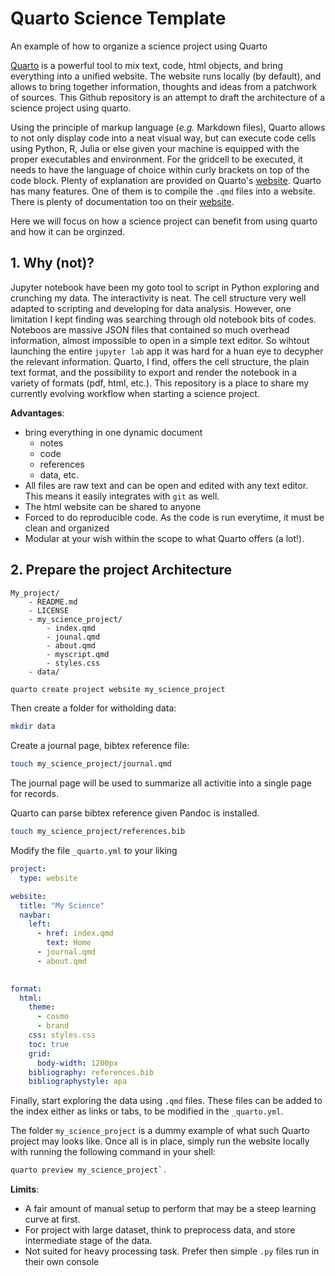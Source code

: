 # Quarto Science Template
An example of how to organize a science project using Quarto

[Quarto](https://quarto.org/) is a powerful tool to mix text, code, html objects, and bring everything into a unified website. The website runs locally (by default), and allows to bring together information, thoughts and ideas from a patchwork of sources. This Github repository is an attempt to draft the architecture of a science project using quarto.

Using the principle of markup language (*e.g.* Markdown files), Quarto allows to not only display code into a neat visual way, but can execute code cells using Python, R, Julia or else given your machine is equipped with the proper executables and environment. For the gridcell to be executed, it needs to have the language of choice within curly brackets on top of the code block. Plenty of explanation are provided on Quarto's [website](https://quarto.org/docs/get-started/hello/text-editor.html). Quarto has many features. One of them is to compile the `.qmd` files into a website. There is plenty of documentation too on their [website](https://quarto.org/docs/websites/).

Here we will focus on how a science project can benefit from using quarto and how it can be orginzed. 

## 1. Why (not)?

Jupyter notebook have been my goto tool to script in Python exploring and crunching my data. The interactivity is neat. The cell structure very well adapted to scripting and developing for data analysis. 
However, one limitation I kept finding was searching through old notebook bits of codes. Noteboos are massive JSON files that contained so much overhead information, almost impossible to open in a simple text editor. So wihtout launching the entire `jupyter lab` app it was  hard for a huan eye to decypher the relevant information. Quarto, I find, offers the cell structure,
the plain text format, and the possibility to export and render the notebook in a variety of formats (pdf, html, etc.). This repository is a place to share my currently evolving workflow when starting a science project.

**Advantages**:
- bring everything in one dynamic document
	- notes
	- code
	- references
	- data, etc.
- All files are raw text and can be open and edited with any text editor. This means it easily integrates with `git` as well. 
- The html website can be shared to anyone
- Forced to do reproducible code. As the code is run everytime, it must be clean and organized
- Modular at your wish within the scope to what Quarto offers (a lot!).


## 2. Prepare the project Architecture
```
My_project/
	- README.md
	- LICENSE
	- my_science_project/
		- index.qmd
		- jounal.qmd
		- about.qmd
		- myscript.qmd
		- styles.css
	- data/
```



```sh
quarto create project website my_science_project
```

Then create a folder for witholding data:
```sh
mkdir data
```

Create a journal page, bibtex reference file:
```sh
touch my_science_project/journal.qmd

```
The journal page will be used to summarize all activitie into a single page for records.


Quarto can parse bibtex reference given Pandoc is installed.
```sh
touch my_science_project/references.bib
```


Modify the file `_quarto.yml` to your liking
```yml
project:
  type: website

website:
  title: "My Science"
  navbar:
    left:
      - href: index.qmd
        text: Home
      - journal.qmd
      - about.qmd
      

format:
  html:
    theme:
      - cosmo
      - brand
    css: styles.css
    toc: true
    grid:
      body-width: 1200px
    bibliography: references.bib
    bibliographystyle: apa
```

Finally, start exploring the data using `.qmd` files. These files can be added to the index either as links or tabs, to be modified in the  `_quarto.yml`. 

The folder `my_science_project` is a dummy example of what such Quarto project may looks like. Once all is in place, simply run the website locally with running the following command in your shell:
```sh
quarto preview my_science_project`.
```


**Limits**:
- A fair amount of manual setup to perform that may be a steep learning curve at first.
- For project with large dataset, think to preprocess data, and store intermediate stage of the data.
- Not suited for heavy processing task. Prefer then simple `.py` files run in their own console 
